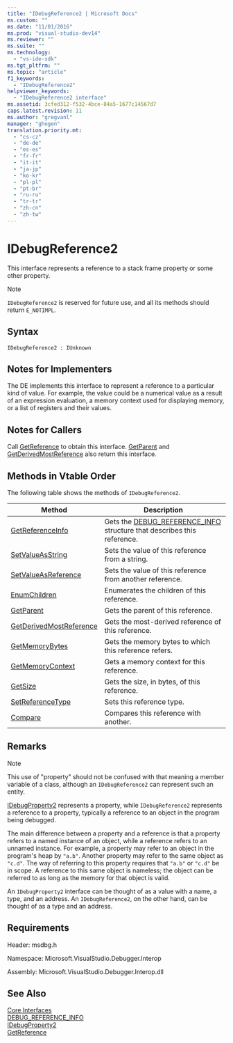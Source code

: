 ```yaml
---
title: "IDebugReference2 | Microsoft Docs"
ms.custom: ""
ms.date: "11/01/2016"
ms.prod: "visual-studio-dev14"
ms.reviewer: ""
ms.suite: ""
ms.technology: 
  - "vs-ide-sdk"
ms.tgt_pltfrm: ""
ms.topic: "article"
f1_keywords: 
  - "IDebugReference2"
helpviewer_keywords: 
  - "IDebugReference2 interface"
ms.assetid: 3cfed312-f532-4bce-84a5-1677c14567d7
caps.latest.revision: 11
ms.author: "gregvanl"
manager: "ghogen"
translation.priority.mt: 
  - "cs-cz"
  - "de-de"
  - "es-es"
  - "fr-fr"
  - "it-it"
  - "ja-jp"
  - "ko-kr"
  - "pl-pl"
  - "pt-br"
  - "ru-ru"
  - "tr-tr"
  - "zh-cn"
  - "zh-tw"
---
```

# IDebugReference2
This interface represents a reference to a stack frame property or some other property.  
  
> [!NOTE]
>  `IDebugReference2` is reserved for future use, and all its methods should return `E_NOTIMPL`.  
  
## Syntax  
  
```  
IDebugReference2 : IUnknown  
```  
  
## Notes for Implementers  
 The DE implements this interface to represent a reference to a particular kind of value. For example, the value could be a numerical value as a result of an expression evaluation, a memory context used for displaying memory, or a list of registers and their values.  
  
## Notes for Callers  
 Call [GetReference](../../../extensibility/debugger/reference/idebugproperty2-getreference.md) to obtain this interface. [GetParent](../../../extensibility/debugger/reference/idebugreference2-getparent.md) and [GetDerivedMostReference](../../../extensibility/debugger/reference/idebugreference2-getderivedmostreference.md) also return this interface.  
  
## Methods in Vtable Order  
 The following table shows the methods of `IDebugReference2`.  
  
|Method|Description|  
|------------|-----------------|  
|[GetReferenceInfo](../../../extensibility/debugger/reference/idebugreference2-getreferenceinfo.md)|Gets the [DEBUG_REFERENCE_INFO](../../../extensibility/debugger/reference/debug-reference-info.md) structure that describes this reference.|  
|[SetValueAsString](../../../extensibility/debugger/reference/idebugreference2-setvalueasstring.md)|Sets the value of this reference from a string.|  
|[SetValueAsReference](../../../extensibility/debugger/reference/idebugreference2-setvalueasreference.md)|Sets the value of this reference from another reference.|  
|[EnumChildren](../../../extensibility/debugger/reference/idebugreference2-enumchildren.md)|Enumerates the children of this reference.|  
|[GetParent](../../../extensibility/debugger/reference/idebugreference2-getparent.md)|Gets the parent of this reference.|  
|[GetDerivedMostReference](../../../extensibility/debugger/reference/idebugreference2-getderivedmostreference.md)|Gets the most-derived reference of this reference.|  
|[GetMemoryBytes](../../../extensibility/debugger/reference/idebugreference2-getmemorybytes.md)|Gets the memory bytes to which this reference refers.|  
|[GetMemoryContext](../../../extensibility/debugger/reference/idebugreference2-getmemorycontext.md)|Gets a memory context for this reference.|  
|[GetSize](../../../extensibility/debugger/reference/idebugreference2-getsize.md)|Gets the size, in bytes, of this reference.|  
|[SetReferenceType](../../../extensibility/debugger/reference/idebugreference2-setreferencetype.md)|Sets this reference type.|  
|[Compare](../../../extensibility/debugger/reference/idebugreference2-compare.md)|Compares this reference with another.|  
  
## Remarks  
  
> [!NOTE]
>  This use of "property" should not be confused with that meaning a member variable of a class, although an `IDebugReference2` can represent such an entity.  
  
 [IDebugProperty2](../../../extensibility/debugger/reference/idebugproperty2.md) represents a property, while `IDebugReference2` represents a reference to a property, typically a reference to an object in the program being debugged.  
  
 The main difference between a property and a reference is that a property refers to a named instance of an object, while a reference refers to an unnamed instance. For example, a property may refer to an object in the program's heap by `"a.b"`. Another property may refer to the same object as `"c.d"`. The way of referring to this property requires that `"a.b"` or `"c.d"` be in scope. A reference to this same object is nameless; the object can be referred to as long as the memory for that object is valid.  
  
 An `IDebugProperty2` interface can be thought of as a value with a name, a type, and an address. An `IDebugReference2`, on the other hand, can be thought of as a type and an address.  
  
## Requirements  
 Header: msdbg.h  
  
 Namespace: Microsoft.VisualStudio.Debugger.Interop  
  
 Assembly: Microsoft.VisualStudio.Debugger.Interop.dll  
  
## See Also  
 [Core Interfaces](../../../extensibility/debugger/reference/core-interfaces.md)   
 [DEBUG_REFERENCE_INFO](../../../extensibility/debugger/reference/debug-reference-info.md)   
 [IDebugProperty2](../../../extensibility/debugger/reference/idebugproperty2.md)   
 [GetReference](../../../extensibility/debugger/reference/idebugproperty2-getreference.md)
